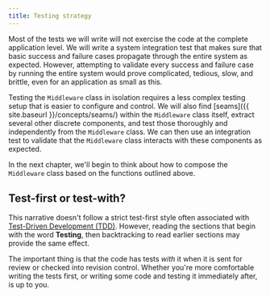 ```yaml
---
title: Testing strategy
---
```

Most of the tests we will write will not exercise the code at the complete
application level. We will write a system integration test that makes sure
that basic success and failure cases propagate through the entire system as
expected. However, attempting to validate every success and failure case by
running the entire system would prove complicated, tedious, slow, and brittle,
even for an application as small as this.

Testing the `Middleware` class in isolation requires a less complex testing
setup that is easier to configure and control. We will also find
[seams]({{ site.baseurl }}/concepts/seams/) within the `Middleware` class
itself, extract several other discrete components, and test those thoroughly
and independently from the `Middleware` class. We can then use an integration
test to validate that the `Middleware` class interacts with these components
as expected.

In the next chapter, we'll begin to think about how to compose the
`Middleware` class based on the functions outlined above.

## Test-first or test-with?

This narrative doesn't follow a strict test-first style often associated with
[Test-Driven Development (TDD)](https://en.wikipedia.org/wiki/Test-driven_development).
However, reading the sections that begin with the word **Testing**, then
backtracking to read earlier sections may provide the same effect.

The important thing is that the code has tests _with_ it when it is sent for
review or checked into revision control. Whether you're more comfortable
writing the tests first, or writing some code and testing it immediately
after, is up to you.
